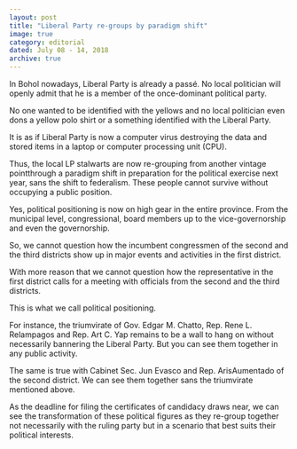 ```yaml
---
layout: post
title: "Liberal Party re-groups by paradigm shift"
image: true
category: editorial
dated: July 08 - 14, 2018
archive: true
---
```


In Bohol nowadays, Liberal Party is already a passé. No local politician will openly admit that he is a member of the once-dominant political party.

No one wanted to be identified with the yellows and no local politician even dons a yellow polo shirt or a something identified with the Liberal Party.

It is as if Liberal Party is now a computer virus destroying the data and stored items in a laptop or computer processing unit (CPU).

Thus, the local LP stalwarts are now re-grouping from another vintage pointthrough a paradigm shift in preparation for the political exercise next year, sans the shift to federalism.
These people cannot survive without occupying a public position. 

Yes, political positioning is now on high gear in the entire province. From the municipal level, congressional, board members up to the vice-governorship and even the governorship.

So, we cannot question how the incumbent congressmen of the second and the third districts show up in major events and activities in the first district.

With more reason that we cannot question how the representative in the first district calls for a meeting with officials from the second and the third districts.

This is what we call political positioning.

For instance, the triumvirate of Gov. Edgar M. Chatto, Rep. Rene L. Relampagos and Rep. Art C. Yap remains to be a wall to hang on without necessarily bannering the Liberal Party. But you can see them together in any public activity.

The same is true with Cabinet Sec. Jun Evasco and Rep. ArisAumentado of the second district. We can see them together sans the triumvirate mentioned above.

As the deadline for filing the certificates of candidacy draws near, we can see the transformation of these political figures as they re-group together not necessarily with the ruling party but in a scenario that best suits their political interests.